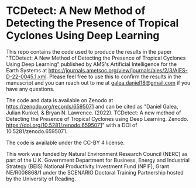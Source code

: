 # TCDetect: A New Method of Detecting the Presence of Tropical Cyclones Using Deep Learning

This repo contains the code used to produce the results in the paper "TCDetect: A New Method of Detecting the Presence of Tropical Cyclones Using Deep Learning" published by AMS's Artificial Intelligence for the Earth Systems at https://journals.ametsoc.org/view/journals/aies/2/3/AIES-D-22-0045.1.xml. Please feel free to use this to confirm the results in the manuscript and you can reach out to me at galea.daniel18@gmail.com if you have any questions.

The code and data is available on Zenodo at https://zenodo.org/records/6595071 and can be cited as "Daniel Galea, Julian Kunkel, & Bryan N. Lawrence. (2022). TCDetect: A new method of Detecting the Presence of Tropical Cyclones using Deep Learning. Zenodo. https://doi.org/10.5281/zenodo.6595071" with a DOI of 10.5281/zenodo.6595071. 

The code is available under the CC-BY 4 license.

This work was funded by Natural Environment Research Council (NERC) as part of the U.K. Government Department for Business, Energy and Industrial Strategy (BEIS) National Productivity Investment Fund (NPIF), Grant NE/R008868/1 under the SCENARIO Doctoral Training Partnership hosted by the University of Reading.